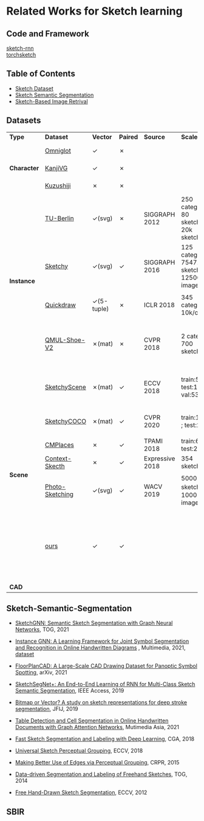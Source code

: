 # Related Works for Sketch learning

## Code and Framework
[sketch-rnn](https://github.com/magenta/magenta/tree/master/magenta/models/sketch_rnn)  
[torchsketch](https://github.com/PengBoXiangShang/torchsketch)


## Table of Contents
* [Sketch Dataset](#Dataset)
* [Sketch Semantic Segmentation](#Sketch-Semantic-Segmentation)
* [Sketch-Based Image Retrival](#SBIR)


## Datasets
<table>
    <tr>
        <td><strong>Type</strong></td>
        <td><strong>Dataset</strong></td>
        <td><strong>Vector</strong></td>
        <td><strong>Paired</strong></td>
        <td><strong>Source</strong></td> 
        <td><strong>Scale</strong></td> 
        <td><strong>Remark</strong></td> 
    </tr>
    <tr>
        <td rowspan="3"><strong>Character</strong></td>
        <td><a href="https://github.com/brendenlake/omniglot/">Omniglot</a></td>
        <td>&check;</td>
        <td>&cross;</td>
        <td></td>
        <td></td>
        <td>Alphabets characters</td>
    </tr>
    <tr>
        <td><a href="http://kanjivg.tagaini.net/">KanjiVG</a></td>
        <td>&check;</td>
        <td>&cross;</td>
        <td></td>
        <td></td>
        <td>Chinese characters</td>
    </tr>
    <tr>
        <td><a href="https://github.com/rois-codh/kmnist">Kuzushiji</a></td>
        <td>&cross;</td>
        <td>&cross;</td>
        <td></td>
        <td></td>
        <td>Japanese characters</td>
    </tr>
    <tr>
        <td rowspan="4"><strong>Instance</strong></td>
        <td><a href="http://cybertron.cg.tu-berlin.de/eitz/projects/classifysketch/">TU-Berlin</a></td>
        <td>&check;(svg)</td>
        <td>&cross;</td>
        <td>SIGGRAPH 2012</td>
        <td>250 categories; 80 sketch/cat; 20k sketches</td>
        <td>第一个大规模的草图数据集、比较形象</td>
    </tr>
    <tr>
        <td><a href="http://sketchy.eye.gatech.edu/">Sketchy</a></td>
        <td>&check;(svg)</td>
        <td>&check;</td>
        <td>SIGGRAPH 2016</td>
        <td>125 categories; 75471 sketches; 12500 images</td>
        <td>草图和图片一一对应</td>
    </tr>
    <tr>
        <td><a href="https://openreview.net/forum?id=Hy6GHpkCW">Quickdraw</a></td>
        <td>&check;(5-tuple)</td>
        <td>&cross;</td>
        <td>ICLR 2018</td>
        <td>345 categories; 10k/cat</td>
        <td>数据量大、抽象性高、噪音多</td>
    </tr>
    <tr>
        <td><a href="https://www.eecs.qmul.ac.uk/~qian/Project_cvpr16.html">QMUL-Shoe-V2</a></td>
        <td>&cross;(mat)</td>
        <td>&cross;</td>
        <td>CVPR 2018</td>
        <td>2 categries; 700 sketches</td>
        <td>包含两类物体椅子和鞋，跟图片对应的准确率更高</td>
    </tr>
    <tr>
        <td rowspan="6"><strong>Scene</strong></td>
        <td><a href="https://arxiv.org/abs/1808.02473">SketchyScene</a></td>
        <td>&cross;(mat)</td>
        <td>&check;</td>
        <td>ECCV 2018</td>
        <td>train:5617; test:1113; val:535</td>
        <td>场景图、草图和图像对应、图片是动漫图片</td>
    </tr>
    <tr>
        <td><a href="https://openaccess.thecvf.com/content_CVPR_2020/papers/Gao_SketchyCOCO_Image_Generation_From_Freehand_Scene_Sketches_CVPR_2020_paper.pdf">SketchyCOCO</a></td>
        <td>&cross;(mat)</td>
        <td>&check;</td>
        <td>CVPR 2020</td>
        <td>train:11265 ; test:2816</td>
        <td>与图像对应的场景草图数据集</td>
    </tr>
    <tr>
        <td><a href="http://projects.csail.mit.edu/cmplaces/">CMPlaces</a></td>
        <td>&cross;</td>
        <td>&check;</td>
        <td>TPAMI 2018</td>
        <td>train:6644; test:2050</td>
        <td></td>
    </tr>
    <tr>
        <td><a href="http://sweb.cityu.edu.hk/hongbofu/doc/context_based_sketch_classification_Expressive2018.pdf">Context-Skecth</a></td>
        <td>&cross;</td>
        <td>&check;</td>
        <td>Expressive 2018</td>
        <td>354 sketches</td>
        <td></td>
    </tr>
    <tr>
        <td><a href="http://www.cs.cmu.edu/~mengtial/proj/sketch/">Photo-Sketching</a></td>
        <td>&check;(svg)</td>
        <td>&check;</td>
        <td>WACV 2019</td>
        <td>5000 sketches；1000 images</td>
        <td>场景草图，但是没有单个物体的标注。trace</td>
    </tr>
    <tr>
        <td><a href="">ours</a></td>
        <td>&check;</td>
        <td>&check;</td>
        <td></td>
        <td></td>
        <td>sketch-text-image对应、同时包含单物体或多物体、包含普通和专业人士绘制</td>
    </tr>
    <tr>
        <td rowspan="1"><strong>CAD</strong></td>
        <td><a href=""></a></td>
        <td></td>
        <td></td>
        <td></td>
        <td></td>
        <td></td>
    </tr>
</table>

## Sketch-Semantic-Segmentation
- [SketchGNN: Semantic Sketch Segmentation with Graph Neural Networks](https://dl.acm.org/doi/pdf/10.1145/3450284), TOG, 2021

- [Instance GNN: A Learning Framework for Joint Symbol Segmentation and Recognition in Online Handwritten Diagrams](http://www.nlpr.ia.ac.cn/databases/CASIA-OHFC/flowchart_recognition_TMM_2021-2nd%20submission.pdf)  , Multimedia, 2021, 
[dataset](http://www.nlpr.ia.ac.cn/databases/CASIA-OHFC/)

- [FloorPlanCAD: A Large-Scale CAD Drawing Dataset for Panoptic Symbol Spotting](https://arxiv.org/pdf/2105.07147.pdf), arXiv, 2021

- [SketchSegNet+: An End-to-End Learning of RNN for Multi-Class Sketch Semantic Segmentation](https://ieeexplore.ieee.org/stamp/stamp.jsp?arnumber=8766108), IEEE Access, 2019

- [Bitmap or Vector? A study on sketch representations for deep stroke segmentation](https://hal.inria.fr/hal-02922043/document), JFIJ, 2019

- [Table Detection and Cell Segmentation in Online Handwritten Documents with Graph Attention Networks](https://dl.acm.org/doi/pdf/10.1145/3444685.3446295), Mutimedia Asia, 2021

- [Fast Sketch Segmentation and Labeling with Deep Learning](https://arxiv.org/pdf/1807.11847), CGA, 2018

- [Universal Sketch Perceptual Grouping](https://openaccess.thecvf.com/content_ECCV_2018/papers/Ke_LI_Universal_Sketch_Perceptual_ECCV_2018_paper.pdf), ECCV, 2018

- [Making Better Use of Edges via Perceptual Grouping](https://www.cv-foundation.org/openaccess/content_cvpr_2015/papers/Qi_Making_Better_Use_2015_CVPR_paper.pdf), CRPR, 2015

- [Data-driven Segmentation and Labeling of Freehand Sketches](https://dl.acm.org/doi/pdf/10.1145/2661229.2661280), TOG, 2014

- [Free Hand-Drawn Sketch Segmentation](https://link.springer.com/content/pdf/10.1007/978-3-642-33718-5_45.pdf), ECCV, 2012







## SBIR


